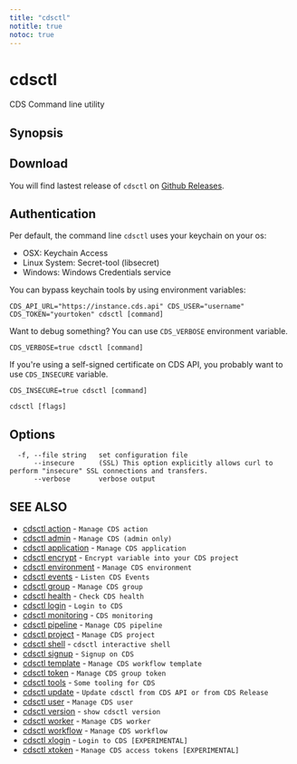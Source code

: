 ```yaml
---
title: "cdsctl"
notitle: true
notoc: true
---
```

# cdsctl

CDS Command line utility

## Synopsis



## Download

You will find lastest release of `cdsctl` on [Github Releases](https://github.com/ovh/cds/releases/latest).


## Authentication

Per default, the command line `cdsctl` uses your keychain on your os:

* OSX: Keychain Access
* Linux System: Secret-tool (libsecret)
* Windows: Windows Credentials service

You can bypass keychain tools by using environment variables:

	CDS_API_URL="https://instance.cds.api" CDS_USER="username" CDS_TOKEN="yourtoken" cdsctl [command]


Want to debug something? You can use `CDS_VERBOSE` environment variable.

	CDS_VERBOSE=true cdsctl [command]


If you're using a self-signed certificate on CDS API, you probably want to use `CDS_INSECURE` variable.

	CDS_INSECURE=true cdsctl [command]



```
cdsctl [flags]
```

## Options

```
  -f, --file string   set configuration file
      --insecure      (SSL) This option explicitly allows curl to perform "insecure" SSL connections and transfers.
      --verbose       verbose output
```

## SEE ALSO

* [cdsctl action](/docs/components/cdsctl/action/)	 - `Manage CDS action`
* [cdsctl admin](/docs/components/cdsctl/admin/)	 - `Manage CDS (admin only)`
* [cdsctl application](/docs/components/cdsctl/application/)	 - `Manage CDS application`
* [cdsctl encrypt](/docs/components/cdsctl/encrypt/)	 - `Encrypt variable into your CDS project`
* [cdsctl environment](/docs/components/cdsctl/environment/)	 - `Manage CDS environment`
* [cdsctl events](/docs/components/cdsctl/events/)	 - `Listen CDS Events`
* [cdsctl group](/docs/components/cdsctl/group/)	 - `Manage CDS group`
* [cdsctl health](/docs/components/cdsctl/health/)	 - `Check CDS health`
* [cdsctl login](/docs/components/cdsctl/login/)	 - `Login to CDS`
* [cdsctl monitoring](/docs/components/cdsctl/monitoring/)	 - `CDS monitoring`
* [cdsctl pipeline](/docs/components/cdsctl/pipeline/)	 - `Manage CDS pipeline`
* [cdsctl project](/docs/components/cdsctl/project/)	 - `Manage CDS project`
* [cdsctl shell](/docs/components/cdsctl/shell/)	 - `cdsctl interactive shell`
* [cdsctl signup](/docs/components/cdsctl/signup/)	 - `Signup on CDS`
* [cdsctl template](/docs/components/cdsctl/template/)	 - `Manage CDS workflow template`
* [cdsctl token](/docs/components/cdsctl/token/)	 - `Manage CDS group token`
* [cdsctl tools](/docs/components/cdsctl/tools/)	 - `Some tooling for CDS`
* [cdsctl update](/docs/components/cdsctl/update/)	 - `Update cdsctl from CDS API or from CDS Release`
* [cdsctl user](/docs/components/cdsctl/user/)	 - `Manage CDS user`
* [cdsctl version](/docs/components/cdsctl/version/)	 - `show cdsctl version`
* [cdsctl worker](/docs/components/cdsctl/worker/)	 - `Manage CDS worker`
* [cdsctl workflow](/docs/components/cdsctl/workflow/)	 - `Manage CDS workflow`
* [cdsctl xlogin](/docs/components/cdsctl/xlogin/)	 - `Login to CDS [EXPERIMENTAL]`
* [cdsctl xtoken](/docs/components/cdsctl/xtoken/)	 - `Manage CDS access tokens [EXPERIMENTAL]`


